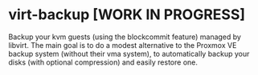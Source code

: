 virt-backup [WORK IN PROGRESS]
==============================

Backup your kvm guests (using the blockcommit feature) managed by libvirt. The
main goal is to do a modest alternative to the Proxmox VE backup system
(without their vma system), to automatically backup your disks (with optional
compression) and easily restore one.
